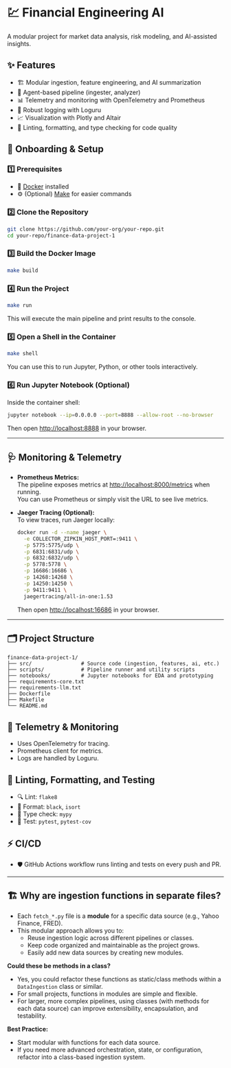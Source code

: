 # 💹 Financial Engineering AI

A modular project for market data analysis, risk modeling, and AI-assisted insights.

## ✨ Features

- 🏗️ Modular ingestion, feature engineering, and AI summarization
- 🤖 Agent-based pipeline (ingester, analyzer)
- 📊 Telemetry and monitoring with OpenTelemetry and Prometheus
- 📝 Robust logging with Loguru
- 📈 Visualization with Plotly and Altair
- 🧹 Linting, formatting, and type checking for code quality

## 🚀 Onboarding & Setup

### 1️⃣ Prerequisites

- 🐳 [Docker](https://www.docker.com/products/docker-desktop/) installed
- ⚙️ (Optional) [Make](https://www.gnu.org/software/make/) for easier commands

### 2️⃣ Clone the Repository

```sh
git clone https://github.com/your-org/your-repo.git
cd your-repo/finance-data-project-1
```

### 3️⃣ Build the Docker Image

```sh
make build
```

### 4️⃣ Run the Project

```sh
make run
```

This will execute the main pipeline and print results to the console.

### 5️⃣ Open a Shell in the Container

```sh
make shell
```

You can use this to run Jupyter, Python, or other tools interactively.

### 6️⃣ Run Jupyter Notebook (Optional)

Inside the container shell:

```sh
jupyter notebook --ip=0.0.0.0 --port=8888 --allow-root --no-browser
```

Then open [http://localhost:8888](http://localhost:8888) in your browser.

---

## 🩺 Monitoring & Telemetry

- **Prometheus Metrics:**  
  The pipeline exposes metrics at [http://localhost:8000/metrics](http://localhost:8000/metrics) when running.  
  You can use Prometheus or simply visit the URL to see live metrics.

- **Jaeger Tracing (Optional):**  
  To view traces, run Jaeger locally:
  ```sh
  docker run -d --name jaeger \
    -e COLLECTOR_ZIPKIN_HOST_PORT=:9411 \
    -p 5775:5775/udp \
    -p 6831:6831/udp \
    -p 6832:6832/udp \
    -p 5778:5778 \
    -p 16686:16686 \
    -p 14268:14268 \
    -p 14250:14250 \
    -p 9411:9411 \
    jaegertracing/all-in-one:1.53
  ```
  Then open [http://localhost:16686](http://localhost:16686) in your browser.

---

## 🗂️ Project Structure

```
finance-data-project-1/
├── src/                # Source code (ingestion, features, ai, etc.)
├── scripts/            # Pipeline runner and utility scripts
├── notebooks/          # Jupyter notebooks for EDA and prototyping
├── requirements-core.txt
├── requirements-llm.txt
├── Dockerfile
├── Makefile
└── README.md
```

## 📡 Telemetry & Monitoring

- Uses OpenTelemetry for tracing.
- Prometheus client for metrics.
- Logs are handled by Loguru.

## 🧹 Linting, Formatting, and Testing

- 🔍 Lint: `flake8`
- 🎨 Format: `black`, `isort`
- 🧐 Type check: `mypy`
- 🧪 Test: `pytest`, `pytest-cov`

## ⚡ CI/CD

- 🛡️ GitHub Actions workflow runs linting and tests on every push and PR.

---

## 🏗️ Why are ingestion functions in separate files?

- Each `fetch_*.py` file is a **module** for a specific data source (e.g., Yahoo Finance, FRED).
- This modular approach allows you to:
  - Reuse ingestion logic across different pipelines or classes.
  - Keep code organized and maintainable as the project grows.
  - Easily add new data sources by creating new modules.

**Could these be methods in a class?**
- Yes, you could refactor these functions as static/class methods within a `DataIngestion` class or similar.
- For small projects, functions in modules are simple and flexible.
- For larger, more complex pipelines, using classes (with methods for each data source) can improve extensibility, encapsulation, and testability.

**Best Practice:**  
- Start modular with functions for each data source.
- If you need more advanced orchestration, state, or configuration, refactor into a class-based ingestion system.